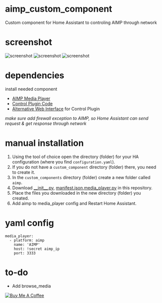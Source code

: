 # aimp_custom_component
Custom component for Home Assistant to controling AIMP through network

# screenshot
![screenshot](https://github.com/xilense/aimp_custom_component/raw/master/res/Screenshot01.png)
![screenshot](https://github.com/xilense/aimp_custom_component/raw/master/res/Screenshot02.png)
![screenshot](https://github.com/xilense/aimp_custom_component/raw/master/res/Screenshot03.png)

# dependencies

install needed component
* [AIMP Media Player](http://www.aimp.ru/)
* [Control Plugin Code](https://github.com/a0ivanov/aimp-control-plugin)
* [Alternative Web Interface](https://github.com/gilleswaeber/aimp-web) for Control Plugin

_make sure add firewall exception to AIMP, so Home Assistant can send request & get response through network_

# manual installation
1. Using the tool of choice open the directory (folder) for your HA configuration (where you find `configuration.yaml`).
2. If you do not have a `custom_component` directory (folder) there, you need to create it.
3. In the `custom_components` directory (folder) create a new folder called `aimp`.
4. Download [\_\_init__.py](https://github.com/xilense/aimp_custom_component/blob/master/__init__.py), [manifest.json](https://github.com/xilense/aimp_custom_component/blob/master/manifest.json),[media_player.py](https://github.com/xilense/aimp_custom_component/blob/master/media_player.py) in this repository.
5. Place the files you downloaded in the new directory (folder) you created.
6. Add aimp to media_player config and Restart Home Assistant.

# yaml config 
```
media_player:
  - platform: aimp
    name: 'AIMP'
    host: !secret aimp_ip
    port: 3333
```

# to-do
* Add browse_media


<a href="https://www.buymeacoffee.com/xilense" target="_blank"><img src="https://www.buymeacoffee.com/assets/img/custom_images/white_img.png" alt="Buy Me A Coffee" style="height: auto !important;width: auto !important;" ></a>